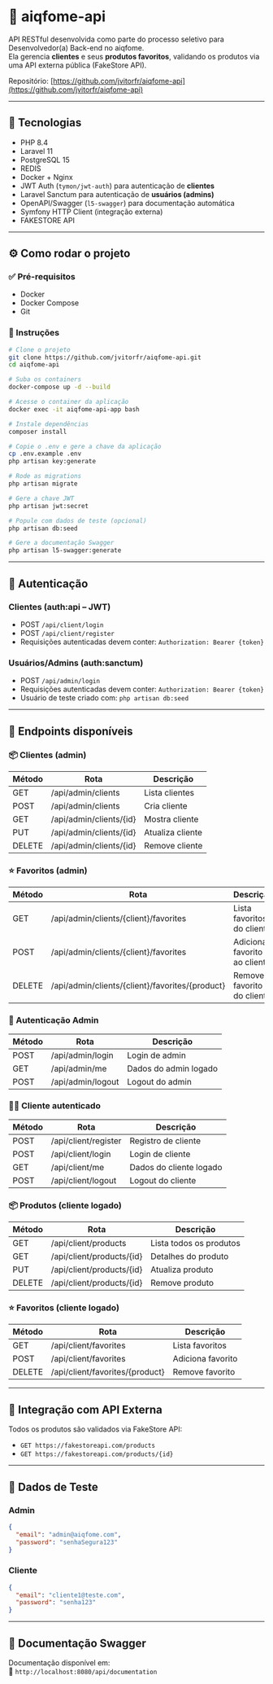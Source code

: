 
# 🍔 aiqfome-api

API RESTful desenvolvida como parte do processo seletivo para Desenvolvedor(a) Back-end no aiqfome.  
Ela gerencia **clientes** e seus **produtos favoritos**, validando os produtos via uma API externa pública (FakeStore API).

Repositório: [https://github.com/jvitorfr/aiqfome-api](https://github.com/jvitorfr/aiqfome-api)

---

## 🚀 Tecnologias

- PHP 8.4
- Laravel 11
- PostgreSQL 15
- REDIS
- Docker + Nginx
- JWT Auth (`tymon/jwt-auth`) para autenticação de **clientes**
- Laravel Sanctum para autenticação de **usuários (admins)**
- OpenAPI/Swagger (`l5-swagger`) para documentação automática
- Symfony HTTP Client (integração externa)
- FAKESTORE API

---

## ⚙️ Como rodar o projeto

### ✅ Pré-requisitos

- Docker
- Docker Compose
- Git

### 🧪 Instruções

```bash
# Clone o projeto
git clone https://github.com/jvitorfr/aiqfome-api.git
cd aiqfome-api

# Suba os containers
docker-compose up -d --build

# Acesse o container da aplicação
docker exec -it aiqfome-api-app bash

# Instale dependências
composer install

# Copie o .env e gere a chave da aplicação
cp .env.example .env
php artisan key:generate 

# Rode as migrations
php artisan migrate

# Gere a chave JWT
php artisan jwt:secret

# Popule com dados de teste (opcional)
php artisan db:seed

# Gere a documentação Swagger
php artisan l5-swagger:generate
```

---

## 🔐 Autenticação

### Clientes (auth:api – JWT)
- POST `/api/client/login`
- POST `/api/client/register`
- Requisições autenticadas devem conter: `Authorization: Bearer {token}`

### Usuários/Admins (auth:sanctum)
- POST `/api/admin/login`
- Requisições autenticadas devem conter: `Authorization: Bearer {token}`
- Usuário de teste criado com: `php artisan db:seed`

---

## 📍 Endpoints disponíveis

### 📦 Clientes (admin)
| Método | Rota                         | Descrição               |
|--------|------------------------------|-------------------------|
| GET    | /api/admin/clients           | Lista clientes          |
| POST   | /api/admin/clients           | Cria cliente            |
| GET    | /api/admin/clients/{id}      | Mostra cliente          |
| PUT    | /api/admin/clients/{id}      | Atualiza cliente        |
| DELETE | /api/admin/clients/{id}      | Remove cliente          |

### ⭐ Favoritos (admin)
| Método | Rota                                           | Descrição                        |
|--------|------------------------------------------------|----------------------------------|
| GET    | /api/admin/clients/{client}/favorites          | Lista favoritos do cliente       |
| POST   | /api/admin/clients/{client}/favorites          | Adiciona favorito ao cliente     |
| DELETE | /api/admin/clients/{client}/favorites/{product}| Remove favorito do cliente       |

### 👤 Autenticação Admin
| Método | Rota               | Descrição             |
|--------|--------------------|-----------------------|
| POST   | /api/admin/login   | Login de admin        |
| GET    | /api/admin/me      | Dados do admin logado |
| POST   | /api/admin/logout  | Logout do admin       |

### 👨‍💻 Cliente autenticado
| Método | Rota                     | Descrição                         |
|--------|--------------------------|-----------------------------------|
| POST   | /api/client/register     | Registro de cliente               |
| POST   | /api/client/login        | Login de cliente                  |
| GET    | /api/client/me           | Dados do cliente logado           |
| POST   | /api/client/logout       | Logout do cliente                 |

### 📦 Produtos (cliente logado)
| Método | Rota                          | Descrição              |
|--------|-------------------------------|------------------------|
| GET    | /api/client/products          | Lista todos os produtos|
| GET    | /api/client/products/{id}     | Detalhes do produto    |
| PUT    | /api/client/products/{id}     | Atualiza produto       |
| DELETE | /api/client/products/{id}     | Remove produto         |

### ⭐ Favoritos (cliente logado)
| Método | Rota                            | Descrição                      |
|--------|---------------------------------|--------------------------------|
| GET    | /api/client/favorites           | Lista favoritos                |
| POST   | /api/client/favorites           | Adiciona favorito              |
| DELETE | /api/client/favorites/{product} | Remove favorito                |

---

## 🔗 Integração com API Externa

Todos os produtos são validados via FakeStore API:

- `GET https://fakestoreapi.com/products`
- `GET https://fakestoreapi.com/products/{id}`

---

## 🧪 Dados de Teste

### Admin
```json
{
  "email": "admin@aiqfome.com",
  "password": "senhaSegura123"
}
```

### Cliente
```json
{
  "email": "cliente1@teste.com",
  "password": "senha123"
}
```

---

## 📄 Documentação Swagger

Documentação disponível em:  
🔗 `http://localhost:8080/api/documentation`
